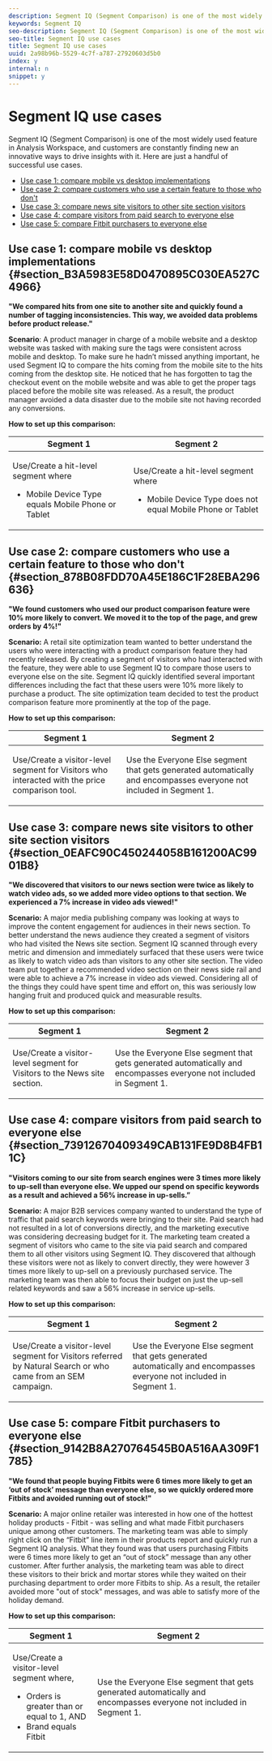 ```yaml
---
description: Segment IQ (Segment Comparison) is one of the most widely used feature in Analysis Workspace, and customers are constantly finding new an innovative ways to drive insights with it. Here are just a handful of successful use cases.
keywords: Segment IQ
seo-description: Segment IQ (Segment Comparison) is one of the most widely used feature in Analysis Workspace, and customers are constantly finding new an innovative ways to drive insights with it. Here are just a handful of successful use cases.
seo-title: Segment IQ use cases
title: Segment IQ use cases
uuid: 2a98b96b-5529-4c7f-a787-27920603d5b0
index: y
internal: n
snippet: y
---
```


# Segment IQ use cases

Segment IQ (Segment Comparison) is one of the most widely used feature in Analysis Workspace, and customers are constantly finding new an innovative ways to drive insights with it. Here are just a handful of successful use cases.

* [Use case 1: compare mobile vs desktop implementations](../../../../analyze/analysis-workspace/c-panels/c-segment-comparison/segment-compare-use-cases.md#section_B3A5983E58D0470895C030EA527C4966) 
* [Use case 2: compare customers who use a certain feature to those who don't](../../../../analyze/analysis-workspace/c-panels/c-segment-comparison/segment-compare-use-cases.md#section_878B08FDD70A45E186C1F28EBA296636) 
* [Use case 3: compare news site visitors to other site section visitors](../../../../analyze/analysis-workspace/c-panels/c-segment-comparison/segment-compare-use-cases.md#section_0EAFC90C450244058B161200AC9901B8) 
* [Use case 4: compare visitors from paid search to everyone else](../../../../analyze/analysis-workspace/c-panels/c-segment-comparison/segment-compare-use-cases.md#section_73912670409349CAB131FE9D8B4FB11C) 
* [Use case 5: compare Fitbit purchasers to everyone else](../../../../analyze/analysis-workspace/c-panels/c-segment-comparison/segment-compare-use-cases.md#section_9142B8A270764545B0A516AA309F1785)

## Use case 1: compare mobile vs desktop implementations {#section_B3A5983E58D0470895C030EA527C4966}

**"We compared hits from one site to another site and quickly found a number of tagging inconsistencies. This way, we avoided data problems before product release."**

**Scenario**: A product manager in charge of a mobile website and a desktop website was tasked with making sure the tags were consistent across mobile and desktop. To make sure he hadn’t missed anything important, he used Segment IQ to compare the hits coming from the mobile site to the hits coming from the desktop site. He noticed that he has forgotten to tag the checkout event on the mobile website and was able to get the proper tags placed before the mobile site was released. As a result, the product manager avoided a data disaster due to the mobile site not having recorded any conversions.

**How to set up this comparison:** 

<table id="table_B5FA23CB34DE4331A8BD65ED4B351038"> 
 <thead> 
  <tr> 
   <th colname="col1" class="entry"> Segment 1 </th> 
   <th colname="col3" class="entry"> Segment 2 </th> 
  </tr> 
 </thead>
 <tbody> 
  <tr> 
   <td colname="col1"> <p>Use/Create a hit-level segment where </p> <p> </p> <p> 
     <ul id="ul_1F5D5136620E449D93A771CD2576A18A"> 
      <li id="li_CB32DD1033DA4E5CA3B9AD41030800E6">Mobile Device Type equals Mobile Phone or Tablet </li> 
     </ul> </p> </td> 
   <td colname="col3"> <p>Use/Create a hit-level segment where </p> <p> </p> <p> 
     <ul id="ul_79CC51C4C9494275B3F37B6D2AB0505E"> 
      <li id="li_83BE21AD1FB34195BAFF3F15421DBB3D">Mobile Device Type does not equal Mobile Phone or Tablet </li> 
     </ul> </p> </td> 
  </tr> 
 </tbody> 
</table>

## Use case 2: compare customers who use a certain feature to those who don't {#section_878B08FDD70A45E186C1F28EBA296636}

**"We found customers who used our product comparison feature were 10% more likely to convert. We moved it to the top of the page, and grew orders by 4%!"**

**Scenario:** A retail site optimization team wanted to better understand the users who were interacting with a product comparison feature they had recently released. By creating a segment of visitors who had interacted with the feature, they were able to use Segment IQ to compare those users to everyone else on the site. Segment IQ quickly identified several important differences including the fact that these users were 10% more likely to purchase a product. The site optimization team decided to test the product comparison feature more prominently at the top of the page.

**How to set up this comparison:** 

<table id="table_C834641ECC6C449FAB8ADC50FEBD78A5"> 
 <thead> 
  <tr> 
   <th colname="col1" class="entry"> Segment 1 </th> 
   <th colname="col3" class="entry"> Segment 2 </th> 
  </tr> 
 </thead>
 <tbody> 
  <tr> 
   <td colname="col1"> <p>Use/Create a visitor-level segment for Visitors who interacted with the price comparison tool. </p> </td> 
   <td colname="col3"> <p>Use the <span class="wintitle"> Everyone Else </span> segment that gets generated automatically and encompasses everyone not included in Segment 1. </p> </td> 
  </tr> 
 </tbody> 
</table>

## Use case 3: compare news site visitors to other site section visitors {#section_0EAFC90C450244058B161200AC9901B8}

**"We discovered that visitors to our news section were twice as likely to watch video ads, so we added more video options to that section. We experienced a 7% increase in video ads viewed!"**

**Scenario:** A major media publishing company was looking at ways to improve the content engagement for audiences in their news section. To better understand the news audience they created a segment of visitors who had visited the News site section. Segment IQ scanned through every metric and dimension and immediately surfaced that these users were twice as likely to watch video ads than visitors to any other site section. The video team put together a recommended video section on their news side rail and were able to achieve a 7% increase in video ads viewed. Considering all of the things they could have spent time and effort on, this was seriously low hanging fruit and produced quick and measurable results.

**How to set up this comparison:** 

<table id="table_684B6D60376B4632B3CF49156A2C95DF"> 
 <thead> 
  <tr> 
   <th colname="col1" class="entry"> Segment 1 </th> 
   <th colname="col3" class="entry"> Segment 2 </th> 
  </tr> 
 </thead>
 <tbody> 
  <tr> 
   <td colname="col1"> <p>Use/Create a visitor-level segment for Visitors to the News site section. </p> </td> 
   <td colname="col3"> <p>Use the <span class="wintitle"> Everyone Else </span> segment that gets generated automatically and encompasses everyone not included in Segment 1. </p> </td> 
  </tr> 
 </tbody> 
</table>

## Use case 4: compare visitors from paid search to everyone else {#section_73912670409349CAB131FE9D8B4FB11C}

**"Visitors coming to our site from search engines were 3 times more likely to up-sell than everyone else. We upped our spend on specific keywords as a result and achieved a 56% increase in up-sells.”**

**Scenario:** A major B2B services company wanted to understand the type of traffic that paid search keywords were bringing to their site. Paid search had not resulted in a lot of conversions directly, and the marketing executive was considering decreasing budget for it. The marketing team created a segment of visitors who came to the site via paid search and compared them to all other visitors using Segment IQ. They discovered that although these visitors were not as likely to convert directly, they were however 3 times more likely to up-sell on a previously purchased service. The marketing team was then able to focus their budget on just the up-sell related keywords and saw a 56% increase in service up-sells.

**How to set up this comparison:** 

<table id="table_29358DCCAE874E97B277EBC65A28B869"> 
 <thead> 
  <tr> 
   <th colname="col1" class="entry"> Segment 1 </th> 
   <th colname="col3" class="entry"> Segment 2 </th> 
  </tr> 
 </thead>
 <tbody> 
  <tr> 
   <td colname="col1"> <p>Use/Create a visitor-level segment for Visitors referred by Natural Search or who came from an SEM campaign. </p> </td> 
   <td colname="col3"> <p>Use the <span class="wintitle"> Everyone Else </span> segment that gets generated automatically and encompasses everyone not included in Segment 1. </p> </td> 
  </tr> 
 </tbody> 
</table>

## Use case 5: compare Fitbit purchasers to everyone else {#section_9142B8A270764545B0A516AA309F1785}

**"We found that people buying Fitbits were 6 times more likely to get an ‘out of stock’ message than everyone else, so we quickly ordered more Fitbits and avoided running out of stock!"**

**Scenario:** A major online retailer was interested in how one of the hottest holiday products - Fitbit - was selling and what made Fitbit purchasers unique among other customers. The marketing team was able to simply right click on the “Fitbit” line item in their products report and quickly run a Segment IQ analysis. What they found was that users purchasing Fitbits were 6 times more likely to get an “out of stock” message than any other customer. After further analysis, the marketing team was able to direct these visitors to their brick and mortar stores while they waited on their purchasing department to order more Fitbits to ship. As a result, the retailer avoided more "out of stock" messages, and was able to satisfy more of the holiday demand.

**How to set up this comparison:** 

<table id="table_9018BEB4C2DE429FA773B250CB5C3E58"> 
 <thead> 
  <tr> 
   <th colname="col1" class="entry"> Segment 1 </th> 
   <th colname="col3" class="entry"> Segment 2 </th> 
  </tr> 
 </thead>
 <tbody> 
  <tr> 
   <td colname="col1"> <p>Use/Create a visitor-level segment where, </p> <p> 
     <ul id="ul_52E8ED6F4F7241D5ABE4EE7EA1E556D8"> 
      <li id="li_33750601AB2A43728834B29AF86D5CCF">Orders is greater than or equal to 1, AND </li> 
      <li id="li_4E09D1286DAE4BABA49E4834E73BDC28">Brand equals Fitbit </li> 
     </ul> </p> </td> 
   <td colname="col3"> <p>Use the <span class="wintitle"> Everyone Else </span> segment that gets generated automatically and encompasses everyone not included in Segment 1. </p> </td> 
  </tr> 
 </tbody> 
</table>

